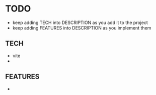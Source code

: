 # TODO

-   keep adding TECH into DESCRIPTION as you add it to the project
-   keep adding FEATURES into DESCRIPTION as you implement them

## TECH

-   vite
-

## FEATURES

-
